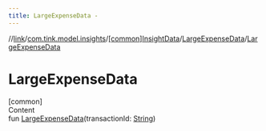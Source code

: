 ```yaml
---
title: LargeExpenseData -
---
```

//[link](../../../index.md)/[com.tink.model.insights](../../index.md)/[[common]InsightData](../index.md)/[LargeExpenseData](index.md)/[LargeExpenseData](-large-expense-data.md)



# LargeExpenseData  
[common]  
Content  
fun [LargeExpenseData](-large-expense-data.md)(transactionId: [String](https://kotlinlang.org/api/latest/jvm/stdlib/kotlin/-string/index.html))  



